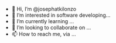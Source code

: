 - 👋 Hi, I’m @josephatkilonzo
- 👀 I’m interested in software developing...
- 🌱 I’m currently learning ...
- 💞️ I’m looking to collaborate on ...
- 📫 How to reach me, via ...

<!---
josephatkilonzo/josephatkilonzo is a ✨ special ✨ repository because its `README.md` (this file) appears on your GitHub profile.
You can click the Preview link to take a look at your changes.
--->
